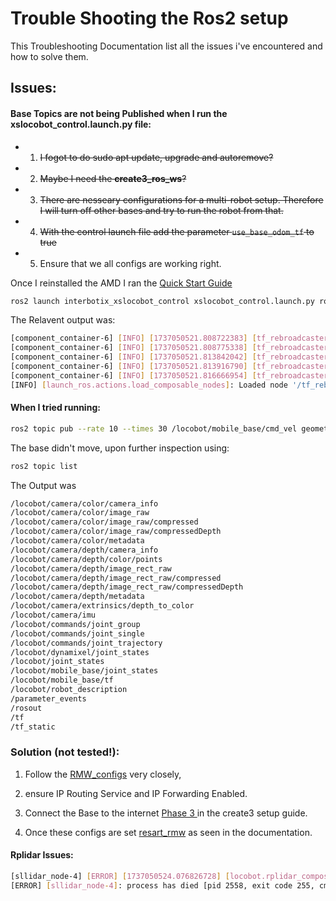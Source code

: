 # Trouble Shooting the Ros2 setup

This Troubleshooting Documentation list all the issues i've encountered and how to solve them. 

## Issues:


#### Base Topics are not being Published when I run the xslocobot_control.launch.py file:

- 1. ~~I fogot to do sudo apt update, upgrade and autoremove?~~
- 2. ~~Maybe I need the **create3_ros_ws**?~~
- 3. ~~There are nesseary configurations for a multi-robot setup. Therefore I will turn off other bases and try to run the robot from that.~~
- 4. ~~With the control launch file add the parameter `use_base_odom_tf` to true~~
- 5. Ensure that we all configs are working right.


Once I reinstalled the AMD I ran the [Quick Start Guide](https://docs.trossenrobotics.com/interbotix_xslocobots_docs/ros_interface/ros2/quickstart.html)

```bash
ros2 launch interbotix_xslocobot_control xslocobot_control.launch.py robot_model:=locobot_wx250s use_base:=true use_camera:=true use_lidar:=true
```
The Relavent output was:
```bash
[component_container-6] [INFO] [1737050521.808722383] [tf_rebroadcaster_container]: Found class: rclcpp_components::NodeFactoryTemplate<interbotix_tf_tools::TFRebroadcaster>
[component_container-6] [INFO] [1737050521.808775338] [tf_rebroadcaster_container]: Instantiate class: rclcpp_components::NodeFactoryTemplate<interbotix_tf_tools::TFRebroadcaster>
[component_container-6] [INFO] [1737050521.813842042] [tf_rebroadcaster]: Will broadcast TF from frame 'odom' to frame 'base_link', prepending prefix 'locobot/'.
[component_container-6] [INFO] [1737050521.813916790] [tf_rebroadcaster]: Will broadcast TF from frame 'odom' to frame 'base_footprint', prepending prefix 'locobot/'.
[component_container-6] [INFO] [1737050521.816666954] [tf_rebroadcaster]: Will broadcast TFs from topic '/locobot/mobile_base/tf' to the 'tf' topic under namespace '/'.
[INFO] [launch_ros.actions.load_composable_nodes]: Loaded node '/tf_rebroadcaster' in container '/tf_rebroadcaster_container'
```

#### When I tried running:
```bash
ros2 topic pub --rate 10 --times 30 /locobot/mobile_base/cmd_vel geometry_msgs/Twist '{linear: {x: 0.5, y: 0.0, z: 0.0}, angular: {x: 0.0, y: 0.0, z: 0.3}}'
```
The base didn't move, upon further inspection using:
```bash
ros2 topic list
```
The Output was 
```bash
/locobot/camera/color/camera_info
/locobot/camera/color/image_raw
/locobot/camera/color/image_raw/compressed
/locobot/camera/color/image_raw/compressedDepth
/locobot/camera/color/metadata
/locobot/camera/depth/camera_info
/locobot/camera/depth/color/points
/locobot/camera/depth/image_rect_raw
/locobot/camera/depth/image_rect_raw/compressed
/locobot/camera/depth/image_rect_raw/compressedDepth
/locobot/camera/depth/metadata
/locobot/camera/extrinsics/depth_to_color
/locobot/camera/imu
/locobot/commands/joint_group
/locobot/commands/joint_single
/locobot/commands/joint_trajectory
/locobot/dynamixel/joint_states
/locobot/joint_states
/locobot/mobile_base/joint_states
/locobot/mobile_base/tf
/locobot/robot_description
/parameter_events
/rosout
/tf
/tf_static
```

### Solution (not tested!):

1. Follow the [RMW_configs](https://docs.trossenrobotics.com/interbotix_xslocobots_docs/getting_started/rmw_configuration.html) very closely, 

2. ensure IP Routing Service and IP Forwarding Enabled. 

3. Connect the Base to the internet [Phase 3 ](https://edu.irobot.com/create3-setup) in the create3 setup guide.

4. Once these configs are set [resart_rmw](https://docs.trossenrobotics.com/interbotix_xslocobots_docs/troubleshooting.html#can-t-see-topics-published-by-locobot-on-remote-using-ros-2) as seen in the documentation.

#### Rplidar Issues:
```bash
[sllidar_node-4] [ERROR] [1737050524.076826728] [locobot.rplidar_composition]: Error, operation time out. SL_RESULT_OPERATION_TIMEOUT! 
[ERROR] [sllidar_node-4]: process has died [pid 2558, exit code 255, cmd '/home/locobot/interbotix_ws/install/sllidar_ros2/lib/sllidar_ros2/sllidar_node --ros-args -r __node:=rplidar_composition -r __ns:=/locobot --params-file /tmp/launch_params_obchhhiz'].
```